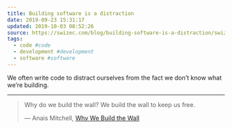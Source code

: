 ```yaml
---
title: Building software is a distraction
date: 2019-09-23 15:31:17
updated: 2019-10-03 08:52:26
source: https://swizec.com/blog/building-software-is-a-distraction/swizec/9200
tags:
  - code #code
  - development #development
  - software #software
---
```


We often write code to distract ourselves from the fact we don’t know what we’re building.

* * *

> Why do we build the wall?
> We build the wall to keep us free.
> 
> — Anais Mitchell, [Why We Build the Wall][1]

[1]: https://genius.com/Anais-mitchell-why-we-build-the-wall-lyrics